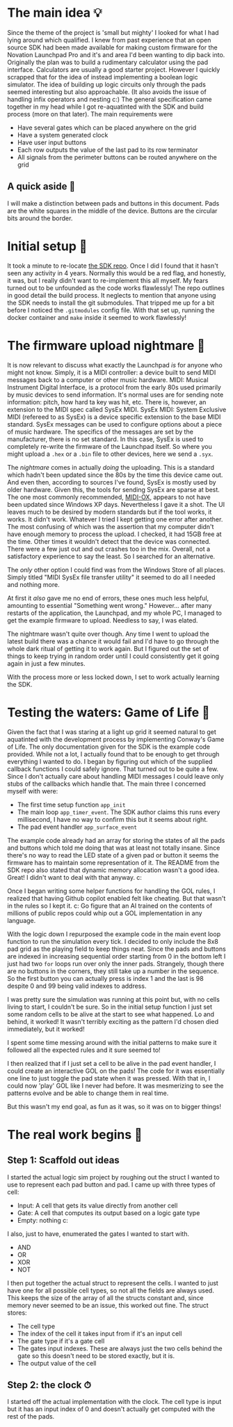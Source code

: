 # The main idea 💡
Since the theme of the project is 'small but mighty' I looked for what I had lying around which qualified. 
I knew from past experience that an open source SDK had been made available for making custom firmware for the Novation Launchpad Pro and it's and area I'd been wanting to dip back into.
Originally the plan was to build a rudimentary calculator using the pad interface. 
Calculators are usually a good starter project. However I quickly scrapped that for the idea of instead implementing a boolean logic simulator.
The idea of building up logic circuits only through the pads seemed interesting but also approachable.
(It also avoids the issue of handling infix operators and nesting c:)
The general specification came together in my head while I got re-aquatinted with the SDK and build process (more on that later). 
The main requirements were
* Have several gates which can be placed anywhere on the grid
* Have a system generated clock
* Have user input buttons
* Each row outputs the value of the last pad to its row terminator
* All signals from the perimeter buttons can be routed anywhere on the grid

## A quick aside 📜
I will make a distinction between pads and buttons in this document. 
Pads are the white squares in the middle of the device.
Buttons are the circular bits around the border.
# Initial setup 🧱
It took a minute to re-locate [the SDK repo](https://github.com/dvhdr/launchpad-pro). 
Once I did I found that it hasn't seen any activity in 4 years.
Normally this would be a red flag, and honestly, it was, but I really didn't want to re-implement this all myself. 
My fears turned out to be unfounded as the code works flawlessly! 
The repo outlines in good detail the build process.
It neglects to mention that anyone using the SDK needs to install the git submodules. 
That tripped me up for a bit before I noticed the `.gitmodules` config file.
With that set up, running the docker container and `make` inside it seemed to work flawlessly!

# The firmware upload nightmare 👻
It is now relevant to discuss what exactly the Launchpad *is* for anyone who might not know. 
Simply, it is a MIDI controller: a device built to send MIDI messages back to a computer or other music hardware. 
MIDI: Musical Instrument Digital Interface, is a protocol from the early 80s used primarily by music devices to send information. 
It's normal uses are for sending note information: pitch, how hard ta key was hit, etc. 
There is, however, an extension to the MIDI spec called SysEx MIDI. 
SysEx MIDI: System Exclusive MIDI (refereed to as SysEx) is a device specific extension to the base MIDI standard. 
SysEx messages can be used to configure options about a piece of music hardware. 
The specifics of the messages are set by the manufacturer, there is no set standard.
In this case, SysEx is used to completely re-write the firmware of the Launchpad itself.
So where you might upload a `.hex` or a `.bin` file to other devices, here we send a `.syx`. 

The *nightmare* comes in actually *doing* the uploading. 
This is a standard which hadn't been updated since the 80s by the time this device came out. 
And even then, according to sources I've found, SysEx is mostly used by older hardware. 
Given this, the tools for sending SysEx are sparse at best. 
The one most commonly recommended, [MIDI-OX](http://midiox.com/), appears to not have been updated since Windows XP days.
Nevertheless I gave it a shot. The UI leaves much to be desired by modern standards but if the tool works, it works. 
It didn't work.
Whatever I tried I kept getting one error after another. 
The most confusing of which was the assertion that my computer didn't have enough memory to process the upload. 
I checked, it had 15GB free at the time.
Other times it wouldn't detect that the device was connected.
There were a few just out and out crashes too in the mix.
Overall, not a satisfactory experience to say the least.
So I searched for an alternative.

The *only* other option I could find was from the Windows Store of all places.
Simply titled "MIDI SysEx file transfer utility" it seemed to do all I needed and nothing more.

At first it *also* gave me no end of errors, these ones much less helpful, amounting to essential "Something went wrong."
However... after many restarts of the application, the Launchpad, and my whole PC, I managed to get the example firmware to upload. 
Needless to say, I was elated.

The nightmare wasn't quite over though. 
Any time I went to upload the latest build there was a chance it would fail and I'd have to go through the whole dark ritual of getting it to work again.
But I figured out the set of things to keep trying in random order until I could consistently get it going again in just a few minutes.

With the process more or less locked down, I set to work actually learning the SDK. 

# Testing the waters: Game of Life 🌿
Given the fact that I was staring at a light up grid it seemed natural to get aquatinted with the development process by implementing Conway's Game of Life.
The only documentation given for the SDK is the example code provided.
While not a lot, I actually found that to be enough to get through everything I wanted to do.
I began by figuring out which of the supplied callback functions I could safely ignore.
That turned out to be quite a few.
Since I don't actually care about handling MIDI messages I could leave only stubs of the callbacks which handle that.
The main three I concerned myself with were:
* The first time setup function `app_init`
* The main loop `app_timer_event`. The SDK author claims this runs every millisecond, I have no way to confirm this but it seems about right.
* The pad event handler `app_surface_event`

The example code already had an array for storing the states of all the pads and buttons which told me doing that was at least not totally insane.
Since there's no way to read the LED state of a given pad or button it seems the firmware has to maintain some representation of it. 
The README from the SDK repo also stated that dynamic memory allocation wasn't a good idea.
Great! I didn't want to deal with that anyway. c:

Once I began writing some helper functions for handling the GOL rules, I realized that having Github copilot enabled felt like cheating.
But that wasn't in the rules so I kept it. c:
Go figure that an AI trained on the contents of millions of public repos could whip out a GOL implementation in any language. 

With the logic down I repurposed the example code in the main event loop function to run the simulation every tick. 
I decided to only include the 8x8 pad grid as the playing field to keep things neat.
Since the pads and buttons are indexed in increasing sequential order starting from 0 in the bottom left I just had two `for` loops run over only the inner pads.
Strangely, though there are no buttons in the corners, they still take up a number in the sequence.
So the first button you can actually press is index 1 and the last is 98 despite 0 and 99 being valid indexes to address.

I was pretty sure the simulation was running at this point but, with no cells living to start, I couldn't be sure. 
So in the initial setup function I just set some random cells to be alive at the start to see what happened. 
Lo and behind, it worked! It wasn't terribly exciting as the pattern I'd chosen died immediately, but it worked!

I spent some time messing around with the initial patterns to make sure it followed all the expected rules and it sure seemed to!

I then realized that if I just set a cell to be alive in the pad event handler, I could create an interactive GOL on the pads!
The code for it was essentially one line to just toggle the pad state when it was pressed.
With that in, I could now 'play' GOL like I never had before.
It was mesmerizing to see the patterns evolve and be able to change them in real time.

But this wasn't my end goal, as fun as it was, so it was on to bigger things!

# The real work begins 🔨
## Step 1: Scaffold out ideas
I started the actual logic sim project by roughing out the struct I wanted to use to represent each pad button and pad.
I came up with three types of cell:
* Input: A cell that gets its value directly from another cell
* Gate: A cell that computes its output based on a logic gate type
* Empty: nothing c:

I also, just to have, enumerated the gates I wanted to start with.
* AND
* OR
* XOR
* NOT

I then put together the actual struct to represent the cells.
I wanted to just have one for all possible cell types, so not all the fields are always used. 
This keeps the size of the array of all the structs constant and, since memory never seemed to be an issue, this worked out fine.
The struct stores:
* The cell type
* The index of the cell it takes input from if it's an input cell
* The gate type if it's a gate cell
* The gates input indexes. These are always just the two cells behind the gate so this doesn't need to be stored exactly, but it is. 
* The output value of the cell

## Step 2: the clock ⏱
I started off the actual implementation with the clock.
The cell type is input but it has an input index of 0 and doesn't actually get computed with the rest of the pads. 
